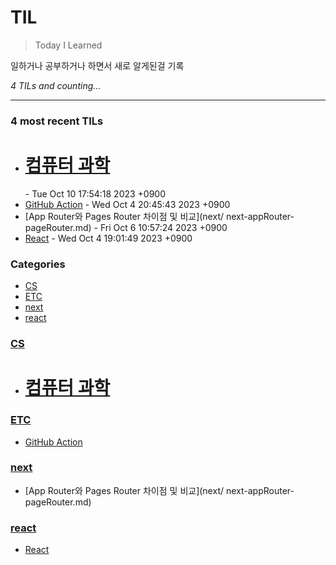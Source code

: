 # TIL
> Today I Learned

일하거나 공부하거나 하면서 새로 알게된걸 기록

_4 TILs and counting..._

---

### 4 most recent TILs

- [<h1>컴퓨터 과학</h1>](CS/computerScience.md) - Tue Oct 10 17:54:18 2023 +0900
- [GitHub Action](ETC/githubAction.md) - Wed Oct 4 20:45:43 2023 +0900
- [App Router와 Pages Router 차이점 및 비교](next/ next-appRouter-pageRouter.md) - Fri Oct 6 10:57:24 2023 +0900
- [React](react/react.md) - Wed Oct 4 19:01:49 2023 +0900

### Categories

- [CS](#CS)
- [ETC](#ETC)
- [next](#next)
- [react](#react)

### [CS](#CS)
- [<h1>컴퓨터 과학</h1>](CS/computerScience.md)

### [ETC](#ETC)
- [GitHub Action](ETC/githubAction.md)

### [next](#next)
- [App Router와 Pages Router 차이점 및 비교](next/ next-appRouter-pageRouter.md)

### [react](#react)
- [React](react/react.md)


